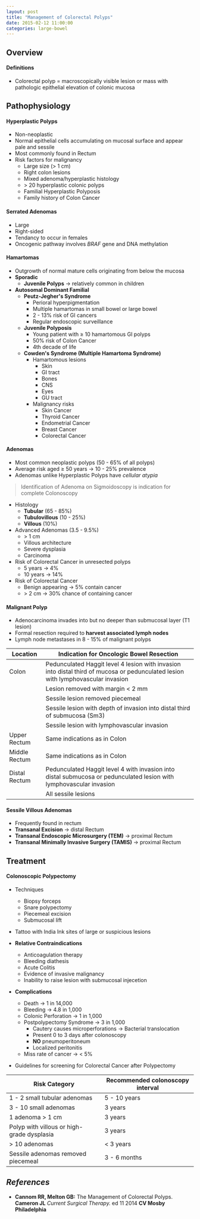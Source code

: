 ```yaml
---
layout: post
title: "Management of Colorectal Polyps"
date: 2015-02-12 11:00:00
categories: large-bowel
---
```


## Overview

#### Definitions

* Colorectal polyp = macroscopically visible lesion or mass with pathologic epithelial elevation of colonic mucosa

## Pathophysiology

#### Hyperplastic Polyps
* Non-neoplastic
* Normal epithelial cells accumulating on mucosal surface and appear pale and sessile
* Most commonly found in Rectum
* Risk factors for malignancy
  * Large size (&gt; 1 cm)
  * Right colon lesions
  * Mixed adenoma/hyperplastic histology
  * &gt; 20 hyperplastic colonic polyps
  * Familial Hyperplastic Polyposis
  * Family history of Colon Cancer

#### Serrated Adenomas
* Large
* Right-sided
* Tendancy to occur in females
* Oncogenic pathway involves *BRAF* gene and DNA methylation

#### Hamartomas
* Outgrowth of normal mature cells originating from below the mucosa
* **Sporadic**
  * **Juvenile Polyps** &#8594; relatively common in children
* **Autosomal Dominant Familial**
  * **Peutz-Jegher's Syndrome**
    * Perioral hyperpigmentation
    * Multiple hamartomas in small bowel or large bowel
    * 2 - 13% risk of GI cancers
    * Regular endoscopic surveillance
  * **Juvenile Polyposis**
    * Young patient with &ge; 10 hamartomous GI polyps
    * 50% risk of Colon Cancer
    * 4th decade of life
  * **Cowden's Syndrome (Multiple Hamartoma Syndrome)**
    * Hamartomous lesions
      * Skin
      * GI tract
      * Bones
      * CNS
      * Eyes
      * GU tract
    * Malignancy risks
      * Skin Cancer
      * Thyroid Cancer
      * Endometrial Cancer
      * Breast Cancer
      * Colorectal Cancer

#### Adenomas
* Most common neoplastic polyps (50 - 65% of all polyps)
* Average risk aged &ge; 50 years &#8594; 10 - 25% prevalence
* Adenomas unlike Hyperplastic Polyps have *cellular atypia*

> Identification of Adenoma on Sigmoidoscopy is indication for complete Colonoscopy

* Histology
  * **Tubular** (65 - 85%)
  * **Tubulovillous** (10 - 25%)
  * **Villous** (10%)
* Advanced Adenomas (3.5 - 9.5%)
  * &gt; 1 cm
  * Villous architecture
  * Severe dysplasia
  * Carcinoma
* Risk of Colorectal Cancer in unresected polyps
  * 5 years &#8594; 4%
  * 10 years &#8594; 14%
* Risk of Colorectal Cancer
  * Benign appearing &#8594; 5% contain cancer
  * &gt; 2 cm &#8594; 30% chance of containing cancer

#### Malignant Polyp
* Adenocarcinoma invades into but no deeper than submucosal layer (T1 lesion)
* Formal resection required to **harvest associated lymph nodes**
* Lymph node metastases in 8 - 15% of malignant polyps

| Location | Indication for Oncologic Bowel Resection |
|----------|------------------------------------------|
| Colon    | Pedunculated Haggit level 4 lesion with invasion into distal third of mucosa or pedunculated lesion with lymphovascular invasion |
|          | Lesion removed with margin &lt; 2 mm |
|          | Sessile lesion removed piecemeal |
|          | Sessile lesion with depth of invasion into distal third of submucosa (Sm3) |
|          | Sessile lesion with lymphovascular invasion |
| Upper Rectum | Same indications as in Colon |
| Middle Rectum | Same indications as in Colon |
| Distal Rectum | Pedunculated Haggit level 4 with invasion into distal submucosa or pedunculated lesion with lymphovascular invasion |
|               | All sessile lesions |

#### Sessile Villous Adenomas
* Frequently found in rectum
* **Transanal Excision** &#8594; distal Rectum
* **Transanal Endoscopic Microsurgery (TEM)** &#8594; proximal Rectum
* **Transanal Minimally Invasive Surgery (TAMIS)** &#8594; proximal Rectum

## Treatment

#### Colonoscopic Polypectomy
* Techniques
  * Biopsy forceps
  * Snare polypectomy
  * Piecemeal excision
  * Submucosal lift
* Tattoo with India Ink sites of large or suspicious lesions
* **Relative Contraindications**
  * Anticoagulation therapy
  * Bleeding diathesis
  * Acute Colitis
  * Evidence of invasive malignancy
  * Inability to raise lesion with submucosal injecetion
* **Complications**
  * Death &#8594; 1 in 14,000
  * Bleeding &#8594; 4.8 in 1,000
  * Colonic Perforation &#8594; 1 in 1,000
  * Postpolypectomy Syndrome &#8594; 3 in 1,000
    * Cautery causes microperforations &#8594; Bacterial translocation
    * Present 0 to 3 days after colonoscopy
    * **NO** pneumoperitoneum
    * Localized peritonitis
  * Miss rate of cancer &#8594; &lt; 5%

* Guidelines for screening for Colorectal Cancer after Polypectomy

| Risk Category | Recommended colonoscopy interval |
|---------------|----------------------------------|
| 1 - 2 small tubular adenomas | 5 - 10 years |
| 3 - 10 small adenomas | 3 years |
| 1 adenoma &gt; 1 cm | 3 years |
| Polyp with villous or high-grade dysplasia | 3 years |
| &gt; 10 adenomas | &lt; 3 years |
| Sessile adenomas removed piecemeal | 3 - 6 months |
  
## *References*

* **Cannom RR, Melton GB:** The Management of Colorectal Polyps. **Cameron JL** *Current Surgical Therapy.* ed 11 2014 **CV Mosby Philadelphia**